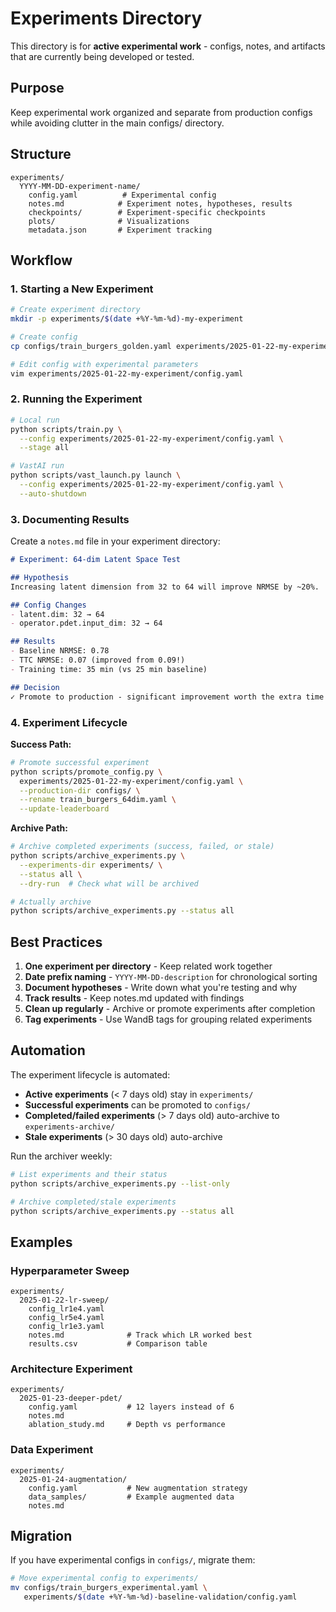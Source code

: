 # Experiments Directory

This directory is for **active experimental work** - configs, notes, and artifacts that are currently being developed or tested.

## Purpose

Keep experimental work organized and separate from production configs while avoiding clutter in the main configs/ directory.

## Structure

```
experiments/
  YYYY-MM-DD-experiment-name/
    config.yaml          # Experimental config
    notes.md            # Experiment notes, hypotheses, results
    checkpoints/        # Experiment-specific checkpoints
    plots/              # Visualizations
    metadata.json       # Experiment tracking
```

## Workflow

### 1. Starting a New Experiment

```bash
# Create experiment directory
mkdir -p experiments/$(date +%Y-%m-%d)-my-experiment

# Create config
cp configs/train_burgers_golden.yaml experiments/2025-01-22-my-experiment/config.yaml

# Edit config with experimental parameters
vim experiments/2025-01-22-my-experiment/config.yaml
```

### 2. Running the Experiment

```bash
# Local run
python scripts/train.py \
  --config experiments/2025-01-22-my-experiment/config.yaml \
  --stage all

# VastAI run
python scripts/vast_launch.py launch \
  --config experiments/2025-01-22-my-experiment/config.yaml \
  --auto-shutdown
```

### 3. Documenting Results

Create a `notes.md` file in your experiment directory:

```markdown
# Experiment: 64-dim Latent Space Test

## Hypothesis
Increasing latent dimension from 32 to 64 will improve NRMSE by ~20%.

## Config Changes
- latent.dim: 32 → 64
- operator.pdet.input_dim: 32 → 64

## Results
- Baseline NRMSE: 0.78
- TTC NRMSE: 0.07 (improved from 0.09!)
- Training time: 35 min (vs 25 min baseline)

## Decision
✓ Promote to production - significant improvement worth the extra time
```

### 4. Experiment Lifecycle

**Success Path:**
```bash
# Promote successful experiment
python scripts/promote_config.py \
  experiments/2025-01-22-my-experiment/config.yaml \
  --production-dir configs/ \
  --rename train_burgers_64dim.yaml \
  --update-leaderboard
```

**Archive Path:**
```bash
# Archive completed experiments (success, failed, or stale)
python scripts/archive_experiments.py \
  --experiments-dir experiments/ \
  --status all \
  --dry-run  # Check what will be archived

# Actually archive
python scripts/archive_experiments.py --status all
```

## Best Practices

1. **One experiment per directory** - Keep related work together
2. **Date prefix naming** - `YYYY-MM-DD-description` for chronological sorting
3. **Document hypotheses** - Write down what you're testing and why
4. **Track results** - Keep notes.md updated with findings
5. **Clean up regularly** - Archive or promote experiments after completion
6. **Tag experiments** - Use WandB tags for grouping related experiments

## Automation

The experiment lifecycle is automated:

- **Active experiments** (< 7 days old) stay in `experiments/`
- **Successful experiments** can be promoted to `configs/`
- **Completed/failed experiments** (> 7 days old) auto-archive to `experiments-archive/`
- **Stale experiments** (> 30 days old) auto-archive

Run the archiver weekly:
```bash
# List experiments and their status
python scripts/archive_experiments.py --list-only

# Archive completed/stale experiments
python scripts/archive_experiments.py --status all
```

## Examples

### Hyperparameter Sweep
```
experiments/
  2025-01-22-lr-sweep/
    config_lr1e4.yaml
    config_lr5e4.yaml
    config_lr1e3.yaml
    notes.md              # Track which LR worked best
    results.csv           # Comparison table
```

### Architecture Experiment
```
experiments/
  2025-01-23-deeper-pdet/
    config.yaml           # 12 layers instead of 6
    notes.md
    ablation_study.md     # Depth vs performance
```

### Data Experiment
```
experiments/
  2025-01-24-augmentation/
    config.yaml           # New augmentation strategy
    data_samples/         # Example augmented data
    notes.md
```

## Migration

If you have experimental configs in `configs/`, migrate them:

```bash
# Move experimental config to experiments/
mv configs/train_burgers_experimental.yaml \
   experiments/$(date +%Y-%m-%d)-baseline-validation/config.yaml
```
